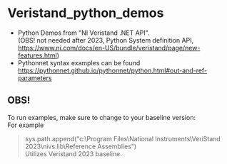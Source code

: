 # Veristand_python_demos

- Python Demos from "NI Veristand .NET API".  
(OBS! not needed after 2023, Python System definition API, https://www.ni.com/docs/en-US/bundle/veristand/page/new-features.html)  
- Pythonnet syntax examples can be found https://pythonnet.github.io/pythonnet/python.html#out-and-ref-parameters  
  
## OBS!  
To run examples, make sure to change to your baseline version:  
For example
> sys.path.append("c:\\Program Files\\National Instruments\\VeriStand 2023\\nivs.lib\\Reference Assemblies")  
Utilizes Veristand 2023 baseline.

